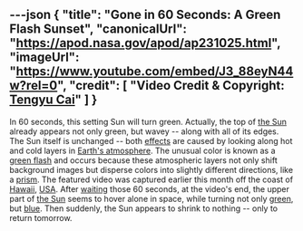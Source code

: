 ---json
{
  "title": "Gone in 60 Seconds: A Green Flash Sunset",
  "canonicalUrl": "https://apod.nasa.gov/apod/ap231025.html",
  "imageUrl": "https://www.youtube.com/embed/J3_88eyN44w?rel=0",
  "credit": [
    "Video Credit & Copyright: [Tengyu Cai](https://www.instagram.com/tengyu.cai/)"
  ]
}
---

In 60 seconds, this setting Sun will turn green. Actually, the top of [the Sun](https://science.nasa.gov/sun/) already appears not only green, but wavey -- along with all of its edges. The Sun itself is unchanged -- both [effects](https://apod.nasa.gov/apod/ap090223.html) are caused by looking along hot and cold layers in [Earth's atmosphere](https://climate.nasa.gov/news/2919/earths-atmosphere-a-multi-layered-cake/). The unusual color is known as a [green flash](https://en.wikipedia.org/wiki/Green_flash) and occurs because these atmospheric layers not only shift background images but disperse colors into slightly different directions, like a [prism](https://phet.colorado.edu/sims/html/bending-light/latest/bending-light_en.html). The featured video was captured earlier this month off the coast of [Hawai](https://youtu.be/dB-qilyUX2Q)[i](https://en.wikipedia.org/wiki/Hawaii), [USA](https://www.cia.gov/the-world-factbook/countries/united-states/). After [waiting](https://i.cbc.ca/1.6583971.1663276172!/fileImage/httpImage/cat-boredom.jpg) those 60 seconds, at the video's end, the upper part of [the Sun](https://apod.nasa.gov/apod/ap230222.html) seems to hover alone in space, while turning not only [green](https://apod.nasa.gov/apod/ap230328.html), but [blue](https://apod.nasa.gov/apod/ap110104.html). Then suddenly, the Sun appears to shrink to nothing -- only to return tomorrow.
